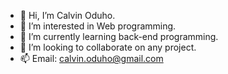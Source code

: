 - 👋 Hi, I’m Calvin Oduho.
- 👀 I’m interested in Web programming.
- 🌱 I’m currently learning back-end programming.
- 💞️ I’m looking to collaborate on any project. 
- 📫 Email: calvin.oduho@gmail.com

<!---
DEV-CalvinOduho/DEV-CalvinOduho is a ✨ special ✨ repository because its `README.md` (this file) appears on your GitHub profile.
You can click the Preview link to take a look at your changes.
--->

